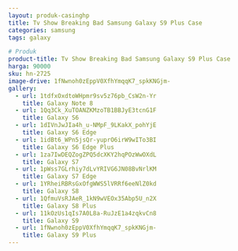 ```yaml
---
layout: produk-casinghp
title: Tv Show Breaking Bad Samsung Galaxy S9 Plus Case
categories: samsung
tags: galaxy

# Produk
product-title: Tv Show Breaking Bad Samsung Galaxy S9 Plus Case
harga: 90000
sku: hn-2725
image-drive: 1fNwnoh0zEppV0XfhYmqqK7_spkKNGjm-
gallery:
  - url: 1tdfxOxdtoWHpmr9sv5z76pb_CsW2n-Yr
    title: Galaxy Note 8
  - url: 1Qq3Ck_XuTOANZKMzoTB1BBJyE3tcnG1F
    title: Galaxy S6
  - url: 1dIVnJwJIa4h_u-NMpF_9LKakX_pohYjE
    title: Galaxy S6 Edge
  - url: 1idBt6_WPn5jsQr-yuprO6irW9wITo3BI
    title: Galaxy S6 Edge Plus
  - url: 1za7IwDEQZogZPQ5dcXKY2hqPOzWwOXdL
    title: Galaxy S7
  - url: 1pWss7GLrhiy7dLvYRIVG6JN08BvNrlKM
    title: Galaxy S7 Edge
  - url: 1YRheiRBRsGxOfgWWS5lVRRf6eeNlZ0kd
    title: Galaxy S8
  - url: 1QfmuVsRJAeR_1kN9wVEOx35Abp5U_n2X
    title: Galaxy S8 Plus
  - url: 11kOzUs1qIs7A0L8a-RuJzE1a4zqkvCn8
    title: Galaxy S9
  - url: 1fNwnoh0zEppV0XfhYmqqK7_spkKNGjm-
    title: Galaxy S9 Plus
---
```


